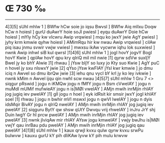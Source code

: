 # Œ 730 ‰
---
4]3]5] sUhI mhlw 1 ] BWfw hCw soie jo iqsu BwvsI ] BWfw Aiq
mlIxu Doqw hCw n hoiesI ] gurU duAwrY hoie soJI pwiesI ] eyqu duAwrY Doie
hCw hoiesI ] mYly hCy kw vIcwru Awip vrqwiesI ] mqu ko jwxY jwie AgY
pwiesI ] jyhy krm kmwie qyhw hoiesI ] AMimRqu hir kw nwau Awip
vrqwiesI ] cilAw piq isau jnmu svwir vwjw vwiesI ] mwxsu ikAw
vycwrw iqhu lok suxwiesI ] nwnk Awip inhwl siB kul qwrsI ]1]4]6]
sUhI mhlw 1 ] jogI hovY jogvY BogI hovY Kwie ] qpIAw hovY qpu kry qIriQ
mil mil nwie ]1] qyrw sdVw suxIjY BweI jy ko bhY Alwie ]1] rhwau ]
jYsw bIjY so luxy jo Kty suo Kwie ] AgY puC n hoveI jy sxu nIswxY jwie ]2]
qYso jYsw kwFIAY jYsI kwr kmwie ] jo dmu iciq n AwveI so dmu ibrQw
jwie ]3] iehu qnu vycI bY krI jy ko ley ivkwie ] nwnk kMim n AwveI
ijqu qin nwhI scw nwau ]4]5]7]
sUhI mhlw 1 Gru 7
<> siqgur pRswid ] jogu n iKMQw jogu n fMfY jogu n Bsm cVweIAY ] jogu
n muMdI mUMif mufwieAY jogu n is|MØI vweIAY ] AMjn mwih inrMjin rhIAY jog
jugiq iev pweIAY ]1] glI jogu n hoeI ] eyk idRsit kir smsir jwxY
jogI khIAY soeI ]1] rhwau ] jogu n bwhir mVI mswxI jogu n qwVI
lweIAY ] jogu n dyis idsMqir BivAY jogu n qIriQ nweIAY ] AMjn mwih
inrMjin rhIAY jog jugiq iev pweIAY ]2] siqguru BytY qw shsw qUtY Dwvqu
vrij rhweIAY ] inJru JrY shj Duin lwgY Gr hI prcw pweIAY ] AMjn
mwih inrMjin rhIAY jog jugiq iev pweIAY ]3] nwnk jIviqAw mir
rhIAY AYsw jogu kmweIAY ] vwjy bwJhu is|MØI vwjY qau inrBau pdu pweIAY ]
AMjn mwih inrMjin rhIAY jog jugiq qau pweIAY ]4]1]8] sUhI mhlw 1
] kaux qrwjI kvxu qulw qyrw kvxu srwPu bulwvw ] kauxu gurU kY pih
dIiKAw lyvw kY pih mulu krwvw
####
